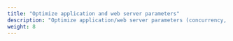 ```yaml
---
title: "Optimize application and web server parameters"
description: "Optimize application/web server parameters (concurrency, threads and processes, thread pools, timeouts, memory limits)"
weight: 8
---
```

